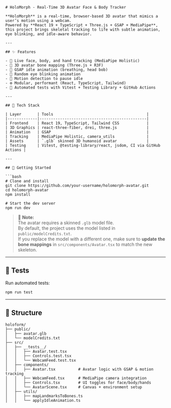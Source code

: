```
# HoloMorph - Real-Time 3D Avatar Face & Body Tracker

**HoloMorph** is a real-time, browser-based 3D avatar that mimics a user’s motion using a webcam.  
Powered by **React 19 + TypeScript + Three.js + GSAP + MediaPipe**, this project brings skeletal tracking to life with subtle animation, eye blinking, and idle-aware behavior.

---

## ✨ Features

- 🎥 Live face, body, and hand tracking (MediaPipe Holistic)
- 🦴 3D avatar bone mapping (Three.js + R3F)
- 💨 GSAP idle animation (breathing, head bob)
- 👀 Random eye blinking animation
- 🎯 Motion detection to pause idle
- ⚙️ Modular, performant (React, TypeScript, Tailwind)
- 🧪 Automated tests with Vitest + Testing Library + GitHub Actions

---

## 🔧 Tech Stack

| Layer       | Tools                                         |
|-------------|-----------------------------------------------|
| Frontend    | React 19, TypeScript, Tailwind CSS            |
| 3D Graphics | react-three-fiber, drei, three.js             |
| Animation   | GSAP                                          |
| Tracking    | MediaPipe Holistic, camera_utils              |
| Assets      | `.glb` skinned 3D humanoid avatar             |
| Testing     | Vitest, @testing-library/react, jsdom, CI via GitHub Actions |

---

## 🚀 Getting Started

```bash
# Clone and install
git clone https://github.com/your-username/holomorph-avatar.git
cd holomorph-avatar
npm install

# Start the dev server
npm run dev
```

> 🧠 **Note:**  
> The avatar requires a skinned `.glb` model file.  
> By default, the project uses the model listed in `public/modelCredits.txt`.  
> If you replace the model with a different one, make sure to **update the bone mappings** in `src/components/Avatar.tsx` to match the new skeleton.

---

## 🧪 Tests

Run automated tests:

```bash
npm run test
```

---

## 📁 Structure

```
holoform/
├── public/
│   ├── avatar.glb
│   └── modelCredits.txt
├── src/
│   ├── __tests__/
│   │   ├── Avatar.test.tsx
│   │   ├── Controls.test.tsx
│   │   └── WebcamFeed.test.tsx
│   ├── components/
│   │   ├── Avatar.tsx          # Avatar logic with GSAP & motion tracking
│   │   ├── WebcamFeed.tsx      # MediaPipe camera integration
│   │   ├── Controls.tsx        # UI toggles for face/body/hands
│   │   └── AvatarScene.tsx     # Canvas + environment setup
│   ├── utils/
│   │   ├── mapLandmarksToBones.ts
│   │   └── applyIdleAnimation.ts
```
